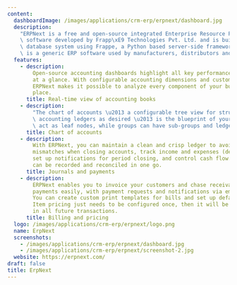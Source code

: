 ```yaml
---
content:
  dashboardImage: /images/applications/crm-erp/erpnext/dashboard.jpg
  description:
    "ERPNext is a free and open-source integrated Enterprise Resource Planning\
    \ software developed by Frapp\xE9 Technologies Pvt. Ltd. and is built on MariaDB\
    \ database system using Frappe, a Python based server-side framework. ERPNext\
    \ is a generic ERP software used by manufacturers, distributors and services companies."
  features:
    - description:
        Open-source accounting dashboards highlight all key performance indicators
        at a glance. With configurable accounting dimensions and customizable dashboards,
        ERPNext makes it possible to analyze every component of your business in one
        place.
      title: Real-time view of accounting books
    - description:
        "The chart of accounts \u2013 a configurable tree view for structuring\
        \ accounting ledgers as desired \u2013 is the blueprint of your company. Ledgers\
        \ act as leaf nodes, while groups can have sub-groups and ledgers within them."
      title: Chart of accounts
    - description:
        With ERPNext, you can maintain a clean and crisp ledger to avoid
        mismatches when closing accounts, track income and expenses (deferred or accrued),
        set up notifications for period closing, and control cash flow. Advance payments
        can be recorded and reconciled in one go.
      title: Journals and payments
    - description:
        ERPNext enables you to invoice your customers and chase receivable
        payments easily, with payment requests and notifications via email or SMS reminders.
        You can create custom print templates for bills and set up defaults in no time.
        Item pricing just needs to be configured once, then it will be auto-fetched
        in all future transactions.
      title: Billing and pricing
  logo: /images/applications/crm-erp/erpnext/logo.png
  name: ErpNext
  screenshots:
    - /images/applications/crm-erp/erpnext/dashboard.jpg
    - /images/applications/crm-erp/erpnext/screenshot-2.jpg
  website: https://erpnext.com/
draft: false
title: ErpNext
---
```

